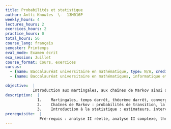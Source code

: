 ```yaml
---
title: Probabilités et statistique
author: Antti Knowles  \-  13M016P
weekly_hours: 4
lectures_hours: 2
exercices_hours: 2
practice_hours: 0
total_hours: 56
course_lang: français
semester: Printemps
eval_mode: Examen écrit
exa_session: Juillet
course_format: Cours, exercices
cursus:
  - {name: Baccalauréat universitaire en mathématique, type: N/A, credits: 6}
  - {name: Baccalauréat universitaire en mathématiques, informatique et sciences numériques, type: N/A, credits: 5}

objective:  |
            Introduction aux martingales, aux chaînes de Markov ainsi quà la statistique.
description:  |
              1.	Martingales, temps darrêt, théorème darrêt, convergence.
              2.	Chaînes de Markov : probabilités de transition, la propriété de Markov, marches   aléatoires, récurrence et transience, mesures invariantes
              3.	Introduction à la statistique : estimateurs, intervalles de confiance, tests dhypothèse.
prerequisite:  |
               Pré-requis : analyse II réelle, analyse II complexe, théorie de la mesure et intégration, topologie générale, probabilités et statistique(semestre d'automne), analyse fonctionnelle
---
```

